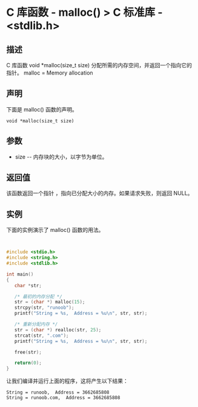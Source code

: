 # C 库函数 - malloc()  > C 标准库 - <stdlib.h>


## 描述

C 库函数 void *malloc(size_t size) 分配所需的内存空间，并返回一个指向它的指针。    malloc  =  Memory allocation

## 声明

下面是 malloc() 函数的声明。


```
void *malloc(size_t size)

```

## 参数

* size -- 内存块的大小，以字节为单位。

## 返回值

该函数返回一个指针 ，指向已分配大小的内存。如果请求失败，则返回 NULL。

## 实例

下面的实例演示了 malloc() 函数的用法。


```c


#include <stdio.h>
#include <string.h>
#include <stdlib.h>

int main()
{
   char *str;

   /* 最初的内存分配 */
   str = (char *) malloc(15);
   strcpy(str, "runoob");
   printf("String = %s,  Address = %u\n", str, str);

   /* 重新分配内存 */
   str = (char *) realloc(str, 25);
   strcat(str, ".com");
   printf("String = %s,  Address = %u\n", str, str);

   free(str);

   return(0);
}


```


让我们编译并运行上面的程序，这将产生以下结果：

```
String = runoob,  Address = 3662685808
String = runoob.com,  Address = 3662685808

```


